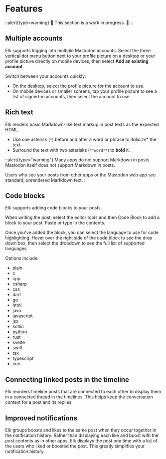 # Features

::alert{type=warning}
🚧 This section is a work in progress. 🚧
::

<!-- once the UI is more stable, we can add screenshots -->

## Multiple accounts

Elk supports logging into multiple Mastodon accounts.
Select the three vertical dot menu button next to your profile picture on a desktop or your profile picture directly on mobile devices, then select **Add an existing account**.

Switch between your accounts quickly:

- On the desktop, select the profile picture for the account to use.
- On mobile devices or smaller screens, tap your profile picture to see a list of signed-in accounts, then select the account to use.

## Rich text

Elk renders basic Markdown-like text markup in post texts as the expected HTML.

- Use one asterisk (`*`) before and after a word or phrase to *italicize** the text.
- Surround the text with two asterisks (`**word**`) to **bold** it.

::alert{type="warning"}
Many apps do not support Markdown in posts.
Mastodon itself does not support Markdown in posts.

Users who see your posts from other apps or the Mastodon web app see standard, unrendered Markdown text.
::

## Code blocks

Elk supports adding code blocks to your posts.

When writing the post, select the editor tools and then Code Block to add a block to your post.
Paste or type in the contents.

Once you've added the block, you can select the language to use for code highlighting.
Hover over the right side of the code block to see the drop down box, then select the dropdown to see the full list of supported languages.

Options include:

* plain
* c
* cpp
* csharp
* css
* dart
* go
* html
* java
* javascript
* jsx
* kotlin
* python
* rust
* svelte
* swift
* tsx
* typescript
* vue

## Connecting linked posts in the timeline

Elk reorders timeline posts that are connected to each other to display them in a connected thread in the timelines.
This helps keep the conversation context for a post and its replies.


## Improved notifications

Elk groups boosts and likes to the same post when they occur together in the notification history.
Rather than displaying each like and boost with the post contents as in other apps, Elk displays the post one time with a list of the users who liked or boosted the post.
This greatly simplifies your notification history.

<!-- ## GitHub HTML cards -->


<!-- - markdown support
- GitHub HTML cards
- and so on... -->
